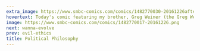 ```yaml
---
extra_image: https://www.smbc-comics.com/comics/1482770030-20161226after.png
hovertext: Today's comic featuring my brother, Greg Weiner (the Greg Weiner who isn't an erotic photographer).
image: https://www.smbc-comics.com/comics/1482770017-20161226.png
next: wanna-evolve
prev: evil-ethics
title: Political Philosophy
---
```

